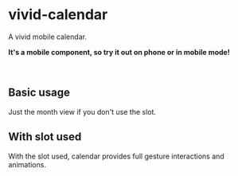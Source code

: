 <script setup>
    import ShowcaseBasicUsage from "/showcases/vivid-calendar/basic-usage.vue"
    import ShowcaseWithSlot from "/showcases/vivid-calendar/with-slot.vue"
</script>



# vivid-calendar

A vivid mobile calendar.

**It's a mobile component, so try it out on phone or in mobile mode!**

<br />
<c-craft-badge-group
    readme="https://github.com/Wolff-H/vivid-calendar/blob/master/README.md"
    github="https://github.com/Wolff-H/vivid-calendar"
    npm="https://npmjs.com/package/vivid-calendar"
/>

## Basic usage

Just the month view if you don't use the slot.

<ShowcaseBasicUsage />

## With slot used

With the slot used, calendar provides full gesture interactions and animations.

<ShowcaseWithSlot />